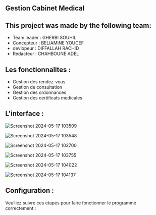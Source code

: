 ## Gestion Cabinet Medical

## This project was made by the following team:

- Team leader : GHERBI SOUHIL 
- Concepteur : BELIAMINE YOUCEF 
- devlopeur : DIFFALLAH RACHID 
- Redacteur : CHAHBOUNE ADEL

## Les fonctionnalites :

- Gestion des rendez-vous 
- Gestion de consultation 
- Gestion des ordonnances 
- Gestion des certificats medicales

## L'interface : 
![Screenshot 2024-05-17 103509](https://github.com/souhilgh/Gestion-Cabinet-Medical-/assets/118906589/2b93f446-2949-4cfb-bc8c-131fc18cc5d8)

![Screenshot 2024-05-17 103548](https://github.com/souhilgh/Gestion-Cabinet-Medical-/assets/118906589/f48e25de-a6fd-46a5-877c-e09c8e681697)

![Screenshot 2024-05-17 103700](https://github.com/souhilgh/Gestion-Cabinet-Medical-/assets/118906589/39ed1bd1-24ea-451c-a786-90386b3affe8)

![Screenshot 2024-05-17 103755](https://github.com/souhilgh/Gestion-Cabinet-Medical-/assets/118906589/5a7dae11-59af-4467-8f7c-6545ce7af1f9)

![Screenshot 2024-05-17 104022](https://github.com/souhilgh/Gestion-Cabinet-Medical-/assets/118906589/c9198302-9c70-43cc-9014-e441408be50e)

![Screenshot 2024-05-17 104137](https://github.com/souhilgh/Gestion-Cabinet-Medical-/assets/118906589/57349cf4-922a-4d3e-8dd5-340f2784e28e)

## Configuration :
Veuillez suivre ces etapes pour faire fonctionner le programme correctement :

